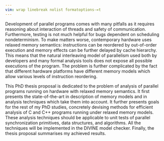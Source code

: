```yaml
---
vim: wrap linebreak nolist formatoptions-=t
---
```


Development of parallel programs comes with many pitfalls as it requires reasoning about interaction of threads and safety of communication.
Furthermore, testing is not much helpful for bugs dependent on scheduling nondeterminism.
To make matters worse, contemporary hardware uses relaxed memory semantics: instructions can be reordered by out-of-order execution and memory effects can be further delayed by cache hierarchy.
This means that the natural interleaving model of parallelism used both by developers and many formal analysis tools does not expose all possible executions of the program.
The problem is further complicated by the fact that different hardware platforms have different memory models which allow various levels of instruction reordering.

This PhD thesis proposal is dedicated to the problem of analysis of parallel programs running on hardware with relaxed memory semantics.
It first presents the state-of-the-art in description of memory models and in analysis techniques which take them into account.
It further presents goals for the rest of my PhD studies, concretely devising methods for efficient analysis of C and C++ programs running under relaxed memory models.
These analysis techniques should be applicable to unit tests of parallel synchronization primitives, data structures, and algorithms.
All the techniques will be implemented in the DIVINE model checker.
Finally, the thesis proposal summarises my achieved results.
